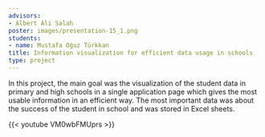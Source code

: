 ```yaml
---
advisors:
- Albert Ali Salah
poster: images/presentation-15_1.png
students:
- name: Mustafa Oğuz Türkkan
title: Information visualization for efficient data usage in schools
type: project
---
```


In this project, the main goal was the visualization of the student data in primary and high schools in a single application page which gives the most usable information in an efficient way. The most important data was about the success of the student in school and was stored in Excel sheets.


{{< youtube VM0wbFMUprs >}}